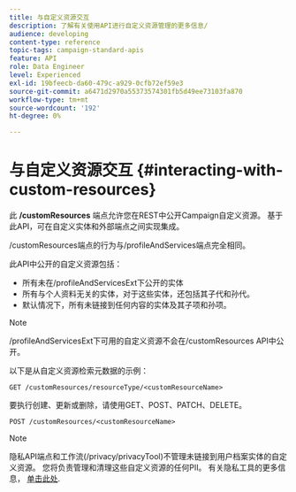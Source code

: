 ```yaml
---
title: 与自定义资源交互
description: 了解有关使用API进行自定义资源管理的更多信息/
audience: developing
content-type: reference
topic-tags: campaign-standard-apis
feature: API
role: Data Engineer
level: Experienced
exl-id: 19bfeecb-da60-479c-a929-0cfb72ef59e3
source-git-commit: a6471d2970a55373574301fb5d49ee73103fa870
workflow-type: tm+mt
source-wordcount: '192'
ht-degree: 0%

---
```


# 与自定义资源交互 {#interacting-with-custom-resources}

此 **/customResources** 端点允许您在REST中公开Campaign自定义资源。 基于此API，可在自定义实体和外部端点之间实现集成。

/customResources端点的行为与/profileAndServices端点完全相同。

此API中公开的自定义资源包括：

* 所有未在/profileAndServicesExt下公开的实体
* 所有与个人资料无关的实体，对于这些实体，还包括其子代和孙代。
* 默认情况下，所有未链接到任何内容的实体及其子项和孙项。

>[!NOTE]
>/profileAndServicesExt下可用的自定义资源不会在/customResources API中公开。


以下是从自定义资源检索元数据的示例：

```
GET /customResources/resourceType/<customResourceName>
```

要执行创建、更新或删除，请使用GET、POST、PATCH、DELETE。

```
POST /customResources/<customResourceName>
```

>[!NOTE]
>隐私API端点和工作流(/privacy/privacyTool)不管理未链接到用户档案实体的自定义资源。
>您将负责管理和清理这些自定义资源的任何PII。 有关隐私工具的更多信息， [单击此处](../../api/using/creating-a-privacy-request.md).

